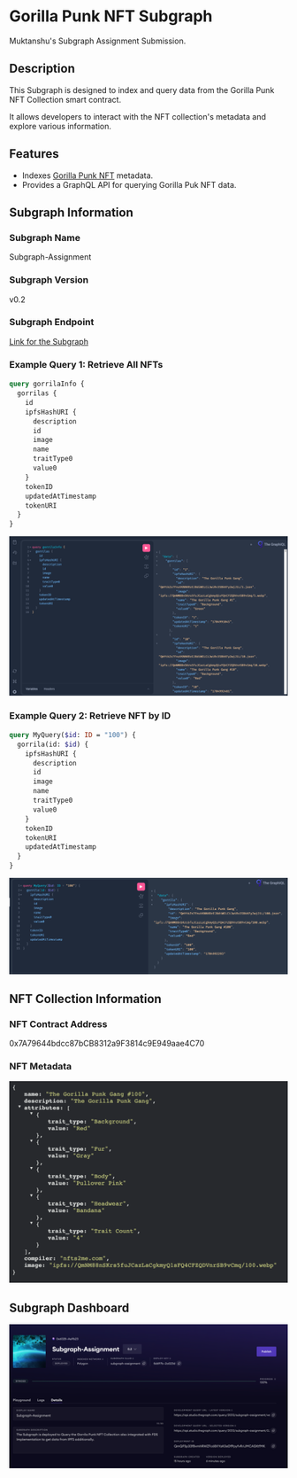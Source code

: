 # Gorilla Punk NFT Subgraph

Muktanshu's Subgraph Assignment Submission.

## Description

This Subgraph is designed to index and query data from the Gorilla Punk NFT Collection smart contract.

It allows developers to interact with the NFT collection's metadata and explore various information.

## Features

- Indexes [Gorilla Punk NFT](https://opensea.io/collection/the-gorilla-punk-gang) metadata.
- Provides a GraphQL API for querying Gorilla Puk NFT data.

## Subgraph Information

### Subgraph Name

Subgraph-Assignment

### Subgraph Version

v0.2

### Subgraph Endpoint

[Link for the Subgraph](https://api.studio.thegraph.com/query/31313/subgraph-assignment/version/latest)

### Example Query 1: Retrieve All NFTs

```graphql
query gorrilaInfo {
  gorrilas {
    id
    ipfsHashURI {
      description
      id
      image
      name
      traitType0
      value0
    }
    tokenID
    updatedAtTimestamp
    tokenURI
  }
}
```

![1705073624913](image/README/1705073624913.png)

### Example Query 2: Retrieve NFT by ID

```graphql
query MyQuery($id: ID = "100") {
  gorrila(id: $id) {
    ipfsHashURI {
      description
      id
      image
      name
      traitType0
      value0
    }
    tokenID
    tokenURI
    updatedAtTimestamp
  }
}
```
![Image](image/README/1705074516342.png)
## NFT Collection Information

### NFT Contract Address

0x7A79644bdcc87bCB8312a9F3814c9E949aae4C70

### NFT Metadata

![1705071918691](image/README/1705071918691.png)

## Subgraph Dashboard

![1705071956385](image/README/1705071956385.png)

